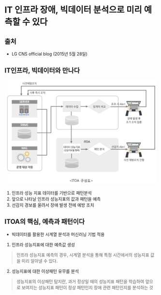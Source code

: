IT 인프라 장애, 빅데이터 분석으로 미리 예측할 수 있다
=================================================
출처
----
* LG CNS official blog (2015년 5월 28일)

IT인프라, 빅데이터와 만나다
-----------------------
![ITOA 구성도](https://github.com/bulgemi/ITOA/blob/master/ITOA_arch.PNG)
1. 인프라 성능 지표 데이터를 기반으로 패턴분석
2. 앞으로 나타날 인프라 성능지표의 값과 패턴을 예측
3. 선감지 경보를 울려서 장애 발생 전에 예방 조치

ITOA의 핵심, 예측과 패턴이다
--------------------------
* 빅데이터를 활용한 시계열 분석과 머신러닝 기법 적용
1. 인프라 성능지표에 대한 예측값 생성
  > 인프라 성능지표 예측의 경우, 시계열 분석을 통해 특정 시간에서의 성능지표 값을 미리 알아낼 수 있다.
2. 성능지표에 대한 이상패턴 유무를 분석
  > 성능지표의 이상패턴 탐지란, 과거 정상일 때의 성능지표 패턴을 학습하여 앞으로 보여지는 성능지표 패턴이
  > 정상 패턴인지 장애 관련 패턴인지를 분석하는 것
